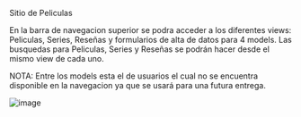 Sitio de Peliculas

En la barra de navegacion superior se podra acceder a los diferentes views: Peliculas, Series, Reseñas y formularios de alta de datos para 4 models.
Las busquedas para Peliculas, Series y Reseñas se podrán hacer desde el mismo view de cada uno.

NOTA: Entre los models esta el de usuarios el cual no se encuentra disponible en la navegacion ya que se usará para una futura entrega.

![image](https://user-images.githubusercontent.com/101378689/170933113-8534e0aa-513d-43d1-bc3a-5684315c08a3.png)

